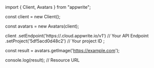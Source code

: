 import { Client, Avatars } from "appwrite";

const client = new Client();

const avatars = new Avatars(client);

client
    .setEndpoint('https://<REGION>.cloud.appwrite.io/v1') // Your API Endpoint
    .setProject('5df5acd0d48c2') // Your project ID
;

const result = avatars.getImage('https://example.com');

console.log(result); // Resource URL